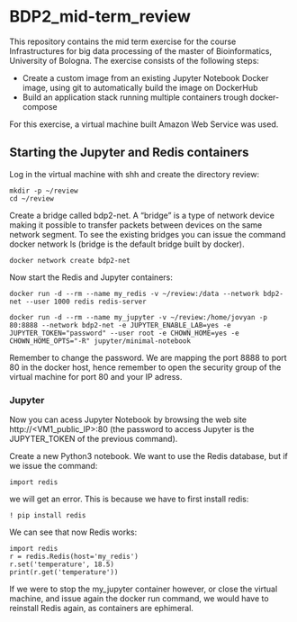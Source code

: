 # BDP2_mid-term_review
This repository contains the mid term exercise for the course Infrastructures for big data processing of the master of Bioinformatics, University of Bologna.
The exercise consists of the following steps:

- Create a custom image from an existing Jupyter Notebook Docker image, using git to automatically build the image on DockerHub
- Build an application stack running multiple containers trough docker-compose

For this exercise, a virtual machine built Amazon Web Service was used.

## Starting the Jupyter and Redis containers
Log in the virtual machine with shh and create the directory review:
```
mkdir -p ~/review
cd ~/review
```
Create a bridge called bdp2-net. A “bridge” is a type of network device making it possible to transfer packets between devices on the same network segment. To see the existing bridges you can issue the command docker network ls (bridge is the default bridge built by docker).
```
docker network create bdp2-net
```
Now start the Redis and Jupyter containers:
```
docker run -d --rm --name my_redis -v ~/review:/data --network bdp2-net --user 1000 redis redis-server
```
```
docker run -d --rm --name my_jupyter -v ~/review:/home/jovyan -p 80:8888 --network bdp2-net -e JUPYTER_ENABLE_LAB=yes -e JUPYTER_TOKEN="password" --user root -e CHOWN_HOME=yes -e 
CHOWN_HOME_OPTS="-R" jupyter/minimal-notebook
```
Remember to change the password.
We are mapping the port 8888 to port 80 in the docker host, hence remember to open the security group of the virtual machine for port 80 and your IP adress.

### Jupyter
Now you can acess Jupyter Notebook by browsing the web site  http://<VM1_public_IP>:80 (the password to access Jupyter is the JUPYTER_TOKEN of the previous command).

Create a new Python3 notebook. We want to use the Redis database, but if we issue the command:
```
import redis
```
we will get an error. This is because we have to first install redis:
```
! pip install redis
```
We can see that now Redis works:
```
import redis
r = redis.Redis(host='my_redis')
r.set('temperature', 18.5)
print(r.get('temperature'))
```
If we were to stop the my_jupyter container however, or close the virtual machine, and issue again the docker run command, we would have to reinstall Redis again, as containers are ephimeral.
